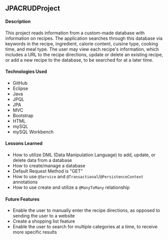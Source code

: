## JPACRUDProject

#### Description
This project reads information from a custom-made database with information on recipes. The application searches through this database via keywords in the recipe, ingredient, calorie content, cuisine type, cooking time, and meal type.
The user may view each recipe's information, which includes a URL to the recipe directions, update or delete an existing recipe, or add a new recipe to the database, to be searched for at a later time.

#### Technologies Used
* GitHub
* Eclipse
* Java
* JPQL
* JPA
* MVC
* Bootstrap
* HTML
* mySQL
* mySQL Workbench

#### Lessons Learned
* How to utilize DML (Data Manipulation Language) to add, update, or delete data from a database
* How to create/manage a database
* Default Request Method is "GET"
* How to use ```@Service``` and ```@Transactional```/```@PersistenceContext``` annotations
* How to use create and utilize a ```@ManyToMany``` relationship

#### Future Features
* Enable the user to manually enter the recipe directions, as opposed to sending the user to a website
* Create a shopping list feature
* Enable the user to search for multiple categories at a time, to receive more specific results
